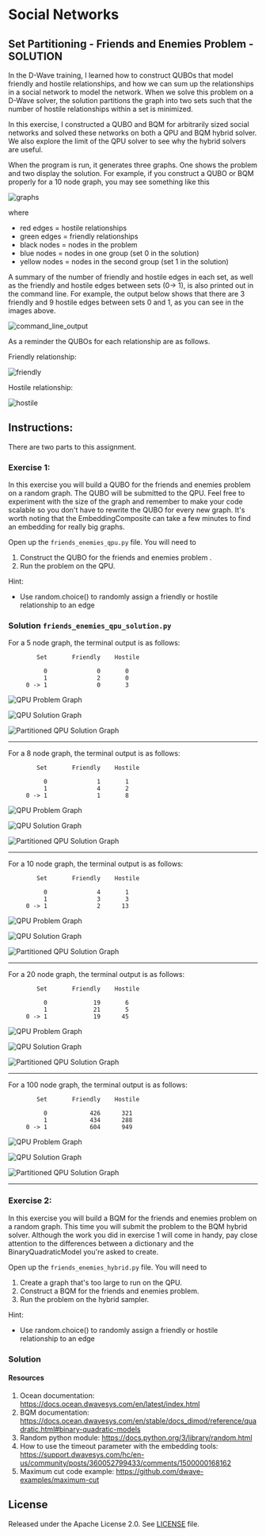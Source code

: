 # Social Networks 

## Set Partitioning - Friends and Enemies Problem - SOLUTION

In the D-Wave training, I learned how to construct QUBOs that model friendly and
hostile relationships, and how we can sum up the relationships 
in a social network to model the network. When we solve this problem on
a D-Wave solver, the solution partitions the graph into two sets such that the 
number of hostile relationships within a set is minimized. 

In this exercise, I constructed a QUBO and BQM for arbitrarily sized social networks
and solved these networks on both a QPU and BQM hybrid solver. We also 
explore the limit of the QPU solver to see why the hybrid solvers are useful.

When the program is run, it generates three graphs. One shows the problem and
two display the solution. For example, if you construct a QUBO or BQM properly
for a 10 node graph, you may see something like this

![graphs](readme_images/graphs.png "graphs")

where 
* red edges = hostile relationships
* green edges = friendly relationships
* black nodes = nodes in the problem 
* blue nodes = nodes in one group (set 0 in the solution)
* yellow nodes = nodes in the second group (set 1 in the solution)

A summary of the number of friendly and hostile edges in each set, as well as 
the friendly and hostile edges between sets (0-> 1), is also printed out in the command line.
For example, the output below shows that there are 3 friendly and 9 hostile edges between sets
0 and 1, as you can see in the images above. 

![command_line_output](readme_images/command_line_output.png "command_line_output")

As a reminder the QUBOs for each relationship are as follows.

Friendly relationship:

![friendly](readme_images/friendly.png "friendly")

Hostile relationship:

![hostile](readme_images/hostile.png "hostile")       

## Instructions:

There are two parts to this assignment.

### Exercise 1:  
In this exercise you will build a QUBO for the friends and enemies problem on a random
graph. The QUBO will be submitted to the QPU. Feel free to experiment
 with the size of the graph and remember to make your code scalable so you don't have to
 rewrite the QUBO for every new graph. It's worth noting that the EmbeddingComposite can
 take a few minutes to find an embedding for really big graphs.
  
 Open up the `friends_enemies_qpu.py` file. You will need to
 
1. Construct the QUBO for the friends and enemies problem .
2. Run the problem on the QPU.

Hint:  
* Use random.choice() to randomly assign a friendly or hostile relationship to an edge

### Solution `friends_enemies_qpu_solution.py`

For a 5 node graph, the terminal output is as follows:

            Set       Friendly    Hostile    

              0              0       0       
              1              2       0       
         0 -> 1              0       3    

![QPU Problem Graph](solution_images/qpu_problem_graph.png "QPU Problem Graph")

![QPU Solution Graph](solution_images/qpu_solution_graph.png "QPU Solution Graph")

![Partitioned QPU Solution Graph](solution_images/partitioned_qpu_solution_graph.png "Partitioned QPU Solution Graph")

---

For a 8 node graph, the terminal output is as follows:

            Set       Friendly    Hostile    

              0              1       1       
              1              4       2       
         0 -> 1              1       8        

![QPU Problem Graph](solution_images/qpu_problem_graph_2.png "QPU Problem Graph")

![QPU Solution Graph](solution_images/qpu_solution_graph_2.png "QPU Solution Graph")

![Partitioned QPU Solution Graph](solution_images/partitioned_qpu_solution_graph_2.png "Partitioned QPU Solution Graph")

---

For a 10 node graph, the terminal output is as follows:

            Set       Friendly    Hostile    

              0              4       1       
              1              3       3       
         0 -> 1              2      13           

![QPU Problem Graph](solution_images/qpu_problem_graph_1.png "QPU Problem Graph")

![QPU Solution Graph](solution_images/qpu_solution_graph_1.png "QPU Solution Graph")

![Partitioned QPU Solution Graph](solution_images/partitioned_qpu_solution_graph_1.png "Partitioned QPU Solution Graph")

---

For a 20 node graph, the terminal output is as follows:

            Set       Friendly    Hostile    

              0             19       6       
              1             21       5       
         0 -> 1             19      45           

![QPU Problem Graph](solution_images/qpu_problem_graph_3.png "QPU Problem Graph")

![QPU Solution Graph](solution_images/qpu_solution_graph_3.png "QPU Solution Graph")

![Partitioned QPU Solution Graph](solution_images/partitioned_qpu_solution_graph_3.png "Partitioned QPU Solution Graph")

---

For a 100 node graph, the terminal output is as follows:

            Set       Friendly    Hostile    

              0            426      321      
              1            434      288      
         0 -> 1            604      949            

![QPU Problem Graph](solution_images/qpu_problem_graph_4.png "QPU Problem Graph")

![QPU Solution Graph](solution_images/qpu_solution_graph_4.png "QPU Solution Graph")

![Partitioned QPU Solution Graph](solution_images/partitioned_qpu_solution_graph_4.png "Partitioned QPU Solution Graph")

---

    
### Exercise 2:  
In this exercise you will build a BQM for the friends and enemies problem on a random graph.
This time you will submit the problem to the BQM hybrid solver. Although the work you did
in exercise 1 will come in handy, pay close attention to the differences between a dictionary
and the BinaryQuadraticModel you're asked to create. 

Open up the `friends_enemies_hybrid.py` file. You will need to

1. Create a graph that's too large to run on the QPU.
2. Construct a BQM for the friends and enemies problem. 
3. Run the problem on the hybrid sampler.

Hint:  
* Use random.choice() to randomly assign a friendly or hostile relationship to an edge

### Solution



#### Resources
1. Ocean documentation: https://docs.ocean.dwavesys.com/en/latest/index.html
2. BQM documentation: https://docs.ocean.dwavesys.com/en/stable/docs_dimod/reference/quadratic.html#binary-quadratic-models
3. Random python module: https://docs.python.org/3/library/random.html
4. How to use the timeout parameter with the embedding tools: 
https://support.dwavesys.com/hc/en-us/community/posts/360052799433/comments/1500000168162
5. Maximum cut code example: https://github.com/dwave-examples/maximum-cut


## License

Released under the Apache License 2.0. See [LICENSE](LICENSE) file.
